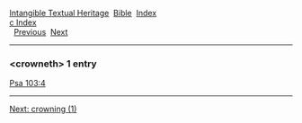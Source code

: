 [Intangible Textual Heritage](../../index)  [Bible](../index) 
[Index](index)   
[c Index](_c_)  
  [Previous](c02724)  [Next](c02726) 

------------------------------------------------------------------------

### &lt;crowneth&gt; 1 entry

[Psa 103:4](../kjv/psa103.htm#004)  

------------------------------------------------------------------------

[Next: crowning (1)](c02726)
